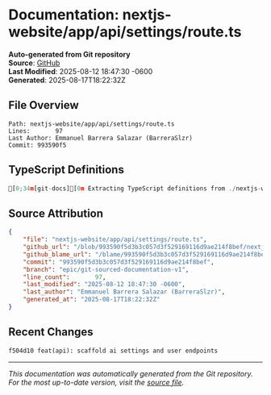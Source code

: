 # Documentation: nextjs-website/app/api/settings/route.ts

**Auto-generated from Git repository**  
**Source**: [GitHub](/blob/993590f5d3b3c057d3f529169116d9ae214f8bef/nextjs-website/app/api/settings/route.ts)  
**Last Modified**: 2025-08-12 18:47:30 -0600  
**Generated**: 2025-08-17T18:22:32Z

## File Overview

```
Path: nextjs-website/app/api/settings/route.ts
Lines:       97
Last Author: Emmanuel Barrera Salazar (BarreraSlzr)
Commit: 993590f5
```

## TypeScript Definitions

```typescript
[0;34m[git-docs][0m Extracting TypeScript definitions from ./nextjs-website/app/api/settings/route.ts
```

## Source Attribution

```json
{
    "file": "nextjs-website/app/api/settings/route.ts",
    "github_url": "/blob/993590f5d3b3c057d3f529169116d9ae214f8bef/nextjs-website/app/api/settings/route.ts",
    "github_blame_url": "/blame/993590f5d3b3c057d3f529169116d9ae214f8bef/nextjs-website/app/api/settings/route.ts",
    "commit": "993590f5d3b3c057d3f529169116d9ae214f8bef",
    "branch": "epic/git-sourced-documentation-v1",
    "line_count":       97,
    "last_modified": "2025-08-12 18:47:30 -0600",
    "last_author": "Emmanuel Barrera Salazar (BarreraSlzr)",
    "generated_at": "2025-08-17T18:22:32Z"
}
```

## Recent Changes

```diff
f504d10 feat(api): scaffold ai settings and user endpoints
```

---
*This documentation was automatically generated from the Git repository. 
For the most up-to-date version, visit the [source file](/blob/993590f5d3b3c057d3f529169116d9ae214f8bef/nextjs-website/app/api/settings/route.ts).*
